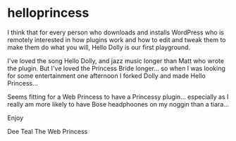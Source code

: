 # helloprincess

I think that for every person who downloads and installs WordPress who is remotely interested in how plugins work and how to edit and tweak them to make them do what you will, Hello Dolly is our first playground.

I've loved the song Hello Dolly, and jazz music longer than Matt who wrote the plugin. But I've loved the Princess Bride longer... so when I was looking for some entertainment one afternoon I forked Dolly and made Hello Princess... 

Seems fitting for a Web Princess to have a Princessy plugin... especially as I really am more likely to have Bose headphoones on my noggin than a tiara...

Enjoy

Dee Teal
The Web Princess
